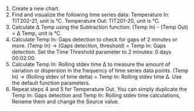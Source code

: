 1.  Create a new chart.
2.  Find and visualize the following time series data: 
    Temperature In: TIT202-21, unit is °C.
    Temperature Out: TIT201-20, unit is °C.
3.  Calculate ∆ Temp using the Subtraction function:
    (Temp In) - (Temp Out) = ∆ Temp, unit is °C.
4.  Calculate Temp In: Gaps detection to check for gaps of 2 minutes or more.
    (Temp In) -> (Gaps detection, threshold) = Temp In: Gaps detection.
    Set the Time Threshold parameter to 2 minutes: 0 days 00:02:00.
5.  Calculate Temp In: Rolling stdev time ∆ to measure the amount of variation or dispersion in the frequency of time series data points.
    (Temp In) -> (Rolling stdev of time delta) = Temp In: Rolling stdev time ∆.
    Use the default function parameters.
6.  Repeat steps 4 and 5 for Temperature Out. 
    You can simply duplicate the Temp In: Gaps detection and Temp In: Rolling stdev time calculations, Rename them and change the Source value.